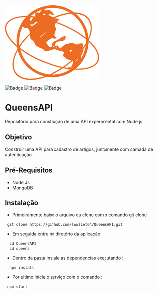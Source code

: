 ![img](https://github.com/lowliet64/QueensAPI/blob/main/queens_API.png)

![Badge](https://img.shields.io/static/v1?label=NodeJS&message=v12.18.1&color=blue&style=<STYLE>&logo=ghost) 
![Badge](https://img.shields.io/static/v1?label=Express&message=v4.16.1&color=blue&style=<STYLE>&logo=ghost)
![Badge](https://img.shields.io/static/v1?label=Mongoose&message=v5.10.8&color=blue&style=<STYLE>&logo=ghost>) 


# QueensAPI  
Repositório para construção de uma API experimental com Node js

## Objetivo

Construir uma API para cadastro de artigos, juntamente com camada de autenticação 
  
## Pré-Requisitos
   * Node Js
   * MongoDB

## Instalação
   
   * Primeiramente baixe o arquivo ou clone com o comando git clone
   
~~~
 git clone https://github.com/lowliet64/QueensAPI.git
~~~

  * Em seguida entre no diretório da aplicação
  
  ~~~
    cd QueensAPI
    cd queens
  ~~~~
   * Dentro da pasta instale as dependencias executando :
   
  ~~~
    npm install
  ~~~~
  
  * Por ultimo inicie o serviço com o comando :
  ~~~
   npm start
  ~~~~
